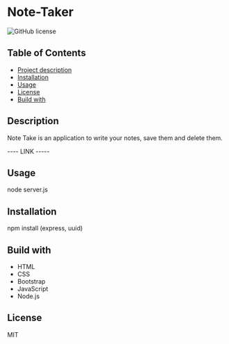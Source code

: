 # Note-Taker

![GitHub license](https://img.shields.io/badge/license-MIT-blue.svg)


## Table of Contents
- [Project description](#Description)
- [Installation](#Installation)
- [Usage](#Usage)
- [License](#License)
- [Build with](#Build)


## Description
Note Take is an application to write your notes, save them and delete them. 

---- LINK -----


## Usage
node server.js


## Installation
npm install (express, uuid)


## Build with
- HTML
- CSS
- Bootstrap
- JavaScript
- Node.js


## License
MIT


